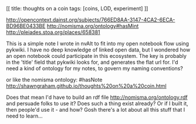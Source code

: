 [[
title: thoughts on a coin
tags: [coins, LOD, experiment]
]]

<http://opencontext.dainst.org/subjects/766ED8AA-3147-4CA2-6ECA-BD96BE0433BE>
 <http://nomisma.org/ontology#hasMint>
 <http://pleiades.stoa.org/places/658381>


This is a simple note I wrote in nvAlt to fit into my open notebook flow using pykwiki. I have no deep knowledge of linked open data, but I wondered how an open notebook could participate in this ecosystem. The key is probably in the 'title' field that pykwiki looks for, and generates the flat url for. I'd need a kind of ontology for my notes, to govern my naming conventions?

or like the nomisma ontology: #hasNote http://shawngraham.github.io/thoughts%20on%20a%20coin.html

Does that mean I'd have to build an rdf file http://nomisma.org/ontology.rdf and persuade folks to use it? Does such a thing exist already? Or if I built it, then people'd use it - and how? Gosh there's a lot about all this stuff that I need to learn...
 